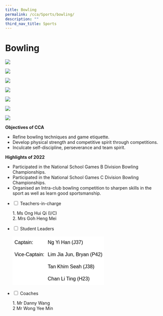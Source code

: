 ```yaml
---
title: Bowling
permalink: /cca/Sports/bowling/
description: ""
third_nav_title: Sports
---
```

# **Bowling**

![](/images/IMG_2344-1024x768.jpg)

![](/images/IMG_2340-1024x768.jpg)

![](/images/IMG_2343-1024x768.jpg)

![](/images/Picture1.png)

![](/images/Picture2.png)

![](/images/Picture3.png)

![](/images/Picture4.png)

**Objectives of CCA**

*   Refine bowling techniques and game etiquette.
*   Develop physical strength and competitive spirit through competitions.
*   Inculcate self-discipline, perseverance and team spirit.

**Highlights of 2022**

*   Participated in the National School Games B Division Bowling Championships.
*   Participated in the National School Games C Division Bowling Championships.
*   Organised an Intra-club bowling competition to sharpen skills in the sport as well as learn good sportsmanship.







<ul class="jekyllcodex_accordion">
  <li>
    <input type="checkbox" id="accordion1">
    <label for="accordion1">Teachers-in-charge</label>
    <div>
			<p>1.  Ms Ong Hui Qi (I/C)<br>2. Mrs Goh Heng Mei</p>
    </div>
	</li>
	  <li>
    <input type="checkbox" id="accordion2">
    <label for="accordion2">Student Leaders</label>
    <div>
			<p><table style="border-collapse:collapse;border-spacing:0" class="tg"><thead><tr><th style="background-color:#ffffff;border-color:#ffffff;border-style:solid;border-width:1px;color:#000000;font-family:Arial, sans-serif;font-size:medium;font-weight:normal;overflow:hidden;padding:10px 5px;text-align:left;vertical-align:middle;word-break:normal">Captain:</th><th style="background-color:#ffffff;border-color:#ffffff;border-style:solid;border-width:1px;color:#000000;font-family:Arial, sans-serif;font-size:medium;font-weight:normal;overflow:hidden;padding:10px 5px;text-align:left;vertical-align:middle;word-break:normal">Ng Yi Han (J37)</th></tr></thead><tbody><tr><td style="background-color:#ffffff;border-color:#ffffff;border-style:solid;border-width:1px;color:#000000;font-family:Arial, sans-serif;font-size:medium;overflow:hidden;padding:10px 5px;text-align:left;vertical-align:middle;word-break:normal">Vice-Captain:</td><td style="background-color:#ffffff;border-color:#ffffff;border-style:solid;border-width:1px;color:#000000;font-family:Arial, sans-serif;font-size:medium;overflow:hidden;padding:10px 5px;text-align:left;vertical-align:middle;word-break:normal">Lim Jia Jun, Bryan (P42)</td></tr><tr><td style="background-color:#ffffff;border-color:#ffffff;border-style:solid;border-width:1px;color:#000000;font-family:Arial, sans-serif;font-size:medium;overflow:hidden;padding:10px 5px;text-align:left;vertical-align:middle;word-break:normal"></td><td style="background-color:#ffffff;border-color:#ffffff;border-style:solid;border-width:1px;color:#000000;font-family:Arial, sans-serif;font-size:medium;overflow:hidden;padding:10px 5px;text-align:left;vertical-align:middle;word-break:normal">Tan Khim Seah (J38)</td></tr><tr><td style="background-color:#ffffff;border-color:#ffffff;border-style:solid;border-width:1px;color:#000000;font-family:Arial, sans-serif;font-size:medium;overflow:hidden;padding:10px 5px;text-align:left;vertical-align:middle;word-break:normal"></td><td style="background-color:#ffffff;border-color:#ffffff;border-style:solid;border-width:1px;color:#000000;font-family:Arial, sans-serif;font-size:medium;overflow:hidden;padding:10px 5px;text-align:left;vertical-align:middle;word-break:normal">Chan Li Ting (H23)</td></tr></tbody></table></p>
			<li>
    <input type="checkbox" id="accordion3">
    <label for="accordion3">Coaches</label>
    <div>
			<p>1.  Mr Danny Wang<br>2 Mr Wong Yee Min</p>
    </div>
	</li>
	</ul>